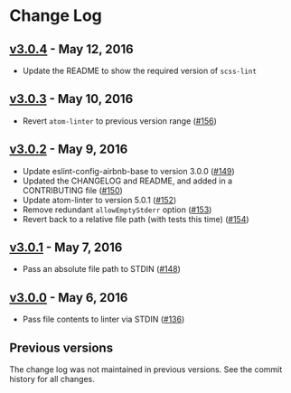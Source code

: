 # Change Log

## [v3.0.4][] - May 12, 2016

-   Update the README to show the required version of `scss-lint`

[v3.0.4]: https://github.com/AtomLinter/linter-scss-lint/compare/v3.0.3...v3.0.4

## [v3.0.3][] - May 10, 2016

-   Revert `atom-linter` to previous version range ([#156][])

[v3.0.3]: https://github.com/AtomLinter/linter-scss-lint/compare/v3.0.2...v3.0.3
[#156]: https://github.com/AtomLinter/linter-scss-lint/pull/156

## [v3.0.2][] - May 9, 2016

-   Update eslint-config-airbnb-base to version 3.0.0 ([#149][])
-   Updated the CHANGELOG and README, and added in a CONTRIBUTING file ([#150][])
-   Update atom-linter to version 5.0.1 ([#152][])
-   Remove redundant `allowEmptyStderr` option ([#153][])
-   Revert back to a relative file path (with tests this time) ([#154][])

[v3.0.2]: https://github.com/AtomLinter/linter-scss-lint/compare/v3.0.1...v3.0.2
[#149]: https://github.com/AtomLinter/linter-scss-lint/pull/149
[#150]: https://github.com/AtomLinter/linter-scss-lint/pull/150
[#152]: https://github.com/AtomLinter/linter-scss-lint/pull/152
[#153]: https://github.com/AtomLinter/linter-scss-lint/pull/153
[#154]: https://github.com/AtomLinter/linter-scss-lint/pull/154

## [v3.0.1][] - May 7, 2016

-   Pass an absolute file path to STDIN ([#148][])

[v3.0.1]: https://github.com/AtomLinter/linter-scss-lint/compare/v3.0.0...v3.0.1
[#148]: https://github.com/AtomLinter/linter-scss-lint/pull/148

## [v3.0.0][] - May 6, 2016

-   Pass file contents to linter via STDIN ([#136][])

[v3.0.0]: https://github.com/AtomLinter/linter-scss-lint/compare/v2.5.1...v3.0.0
[#136]: https://github.com/AtomLinter/linter-scss-lint/pull/136

## Previous versions

The change log was not maintained in previous versions. See the commit history
for all changes.
